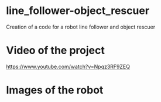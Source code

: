 # line_follower-object_rescuer
Creation of a code for a robot line follower and object rescuer

# Video of the project

https://www.youtube.com/watch?v=Npqz3RF9ZEQ

# Images of the robot


